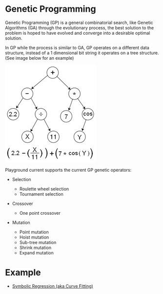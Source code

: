# Genetic Programming
Genetic Programming (GP) is a general combinatorial search, like Genetic
Algorithms (GA) through the evolutionary process, the best solution to the
problem is hoped to have evolved and converge into a desirable optimal
solution.

In GP while the process is similar to GA, GP operates on a different data
structure, instead of a 1 dimensional bit string it operates on a tree
structure. (See image below for an example)

![A tree representing a mathematical equation](images/gp_tree.png)

Playground current supports the current GP genetic operators:

- Selection
    - Roulette wheel selection
    - Tournament selection

- Crossover
    - One point crossover

- Mutation
    - Point mutation
    - Hoist mutation
    - Sub-tree mutation
    - Shrink mutation
    - Expand mutation


# Example

- [Symbolic Regression (aka Curve Fitting)](../examples/gp-symbolic_regression.md)



